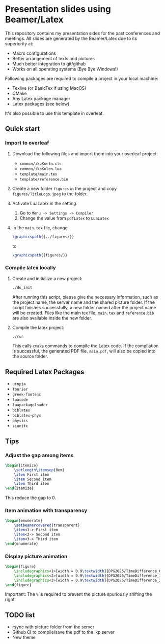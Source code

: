 # Presentation slides using Beamer/Latex

This repository contains my presentation sides for the past conferences and meetings. All slides are generated by the Beamer/Latex due to its superiority at:

- Macro configurations
- Better arrangement of texts and pictures
- Much better integration to git/github
- Works on all operating systems (Bye Bye Windows!)

Following packages are required to compile a project in your local machine:

- Texlive (or BasicTex if using MacOS)
- CMake
- Any Latex package manager
- Latex packages (see below)

It's also possible to use this template in overleaf.

## Quick start

### Import to overleaf

1. Download the following files and import them into your overleaf project:
    - `common/ikpKoeln.cls`
    - `common/ikpKolen.lua`
    - `template/main.tex`
    - `template/reference.bin`
  
2. Create a new folder `figures` in the project and copy `figures/TitleLogo.jpeg` to the folder. 

3. Activate LuaLatex in the setting.
    1. Go to `Menu -> Settings -> Compiler`
    2. Change the value from `pdfLatex` to `LuaLatex`

3. In the `main.tex` file, change
   ```latex
   \graphicspath{{../figures/}}
   ```
   to
   ```latex
   \graphicspath{{figures/}}
   ```

### Compile latex locally

1.  Create and initialize a new project:

    ```bash
    ./do_init
    ```

    After running this script, please give the necessary information, such as the project name, the server name and the shared picture folder. If the script finishes successfully, a new folder named after the project name will be created. Files like the main tex file, `main.tex` and `reference.bib` are also available inside the new folder.

2.  Compile the latex project:

    ```bash
    ./run
    ```

    This calls `cmake` commands to compile the Latex code. If the compilation is successful, the generated PDF file, `main.pdf`, will also be copied into the source folder.

## Required Latex Packages

- `utopia`
- `fourier`
- `greek-fontenc`
- `luacode`
- `luapackageloader`
- `biblatex`
- `biblatex-phys`
- `physics`
- `siunitx`

## Tips

### Adjust the gap among items

```latex
\begin{itemize}
    \setlength\itemsep{0em}
    \item First item
    \item Second item
    \item Third item
\end{itemize}
```

This reduce the gap to 0.

### Item animation with transparency

```latex
\begin{enumerate}
    \setbeamercovered{transparent}
    \item<1-> First item
    \item<2-> Second item
    \item<3-> Third item
\end{enumerate}
```

### Display picture animation

```latex
\begin{figure}
    \includegraphics<1>[width = 0.9\textwidth]{DPG2025/TimeDifference_0.png}%
    \includegraphics<2>[width = 0.9\textwidth]{DPG2025/TimeDifference_1.png}%
    \includegraphics<3>[width = 0.9\textwidth]{DPG2025/TimeDifference_2.png}%
\end{figure}
```

Important: The `%` is required to prevent the picture spuriously shifting the right.

## TODO list

- rsync with picture folder from the server
- Github CI to compile/save the pdf to the ikp server
- New theme

